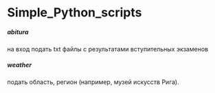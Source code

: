 # Simple_Python_scripts

##### abitura #####

на вход подать txt файлы с результатами вступительных экзаменов

##### weather #####

подать область, регион (например, музей искусств Рига).
